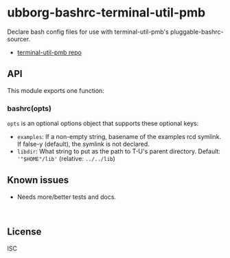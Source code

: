 ﻿
<!--#echo json="package.json" key="name" underline="=" -->
ubborg-bashrc-terminal-util-pmb
===============================
<!--/#echo -->

<!--#echo json="package.json" key="description" -->
Declare bash config files for use with terminal-util-pmb&#39;s
pluggable-bashrc-sourcer.
<!--/#echo -->


* [terminal-util-pmb repo](https://github.com/mk-pmb/terminal-util-pmb)


API
---

This module exports one function:

### bashrc(opts)

`opts` is an optional options object that supports these optional keys:

* `examples`: If a non-empty string, basename of the examples rcd symlink.
  If false-y (default), the symlink is not declared.
* `libdir`: What string to put as the path to T-U's parent directory.
  Default: `'"$HOME"/lib'` (relative: `../../lib`)




<!--#toc stop="scan" -->



Known issues
------------

* Needs more/better tests and docs.




&nbsp;


License
-------
<!--#echo json="package.json" key=".license" -->
ISC
<!--/#echo -->
